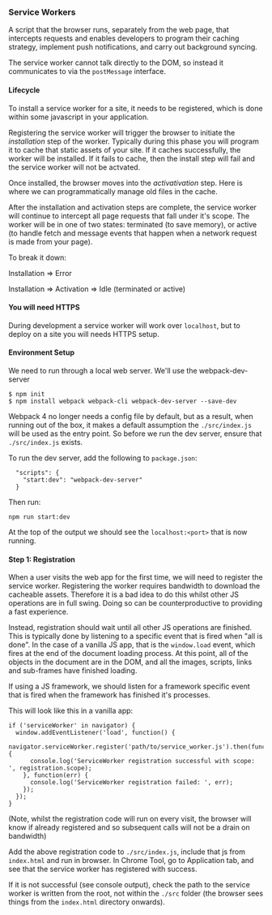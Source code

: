 ### Service Workers

A script that the browser runs, separately from the web page, that intercepts requests and enables developers to program their caching strategy, implement push notifications, and carry out background syncing.

The service worker cannot talk directly to the DOM, so instead it communicates to via the `postMessage` interface.

#### Lifecycle

To install a service worker for a site, it needs to be registered, which is done within some javascript in your application.

Registering the service worker will trigger the browser to initiate the _installation_ step of the worker. Typically during this phase you will program it to cache that static assets of your site. If it caches successfully, the worker will be installed. If it fails to cache, then the install step will fail and the service worker will not be actvated.

Once installed, the browser moves into the _activativation_ step. Here is where we can programmatically manage old files in the cache.

After the installation and activation steps are complete, the service worker will continue to intercept all page requests that fall under it's scope. The worker will be in one of two states: terminated (to save memory), or active (to handle fetch and message events that happen when a network request is made from your page).

To break it down: 

Installation => Error

Installation => Activation => Idle (terminated or active)

#### You will need HTTPS

During development a service worker will work over `localhost`, but to deploy on a site you will needs HTTPS setup.

#### Environment Setup

We need to run through a local web server. We'll use the webpack-dev-server
```$xslt
$ npm init
$ npm install webpack webpack-cli webpack-dev-server --save-dev

```

Webpack 4 no longer needs a config file by default, but as a result, when running out of the box, it makes a default assumption the `./src/index.js` will be used as the entry point. So before we run the dev server, ensure that `./src/index.js` exists. 

To run the dev server, add the following to `package.json`:
```$xslt
  "scripts": {
    "start:dev": "webpack-dev-server"
  }
```
Then run: 

```$xslt
npm run start:dev
```

At the top of the output we should see the `localhost:<port>` that is now running.

#### Step 1: Registration

When a user visits the web app for the first time, we will need to register the service worker. Registering the worker requires bandwidth to download the cacheable assets. Therefore it is a bad idea to do this whilst other JS operations are in full swing. Doing so can be counterproductive to providing a fast experience. 

Instead, registration should wait until all other JS operations are finished. This is typically done by listening to a specific event that is fired when "all is done". In the case of a vanilla JS app, that is the `window.load` event, which fires at the end of the document loading process. At this point, all of the objects in the document are in the DOM, and all the images, scripts, links and sub-frames have finished loading.

If using a JS framework, we should listen for a framework specific event that is fired when the framework has finished it's processes.

This will look like this in a vanilla app:

```$xslt
if ('serviceWorker' in navigator) {
  window.addEventListener('load', function() {
    navigator.serviceWorker.register('path/to/service_worker.js').then(function(registration) {
      console.log('ServiceWorker registration successful with scope: ', registration.scope);
    }, function(err) {
      console.log('ServiceWorker registration failed: ', err);
    });
  });
}
```  

(Note, whilst the registration code will run on every visit, the browser will know if already registered and so subsequent calls will not be a drain on bandwidth)

Add the above registration code to `./src/index.js`, include that js from `index.html` and run in browser. In Chrome Tool, go to Application tab, and see that the service worker has registered with success.

If it is not successful (see console output), check the path to the service worker is written from the root, not within the `./src` folder (the browser sees things from the `index.html` directory onwards). 
































